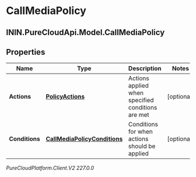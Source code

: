 # CallMediaPolicy

## ININ.PureCloudApi.Model.CallMediaPolicy

## Properties

|Name | Type | Description | Notes|
|------------ | ------------- | ------------- | -------------|
| **Actions** | [**PolicyActions**](PolicyActions) | Actions applied when specified conditions are met | [optional] |
| **Conditions** | [**CallMediaPolicyConditions**](CallMediaPolicyConditions) | Conditions for when actions should be applied | [optional] |



_PureCloudPlatform.Client.V2 227.0.0_
